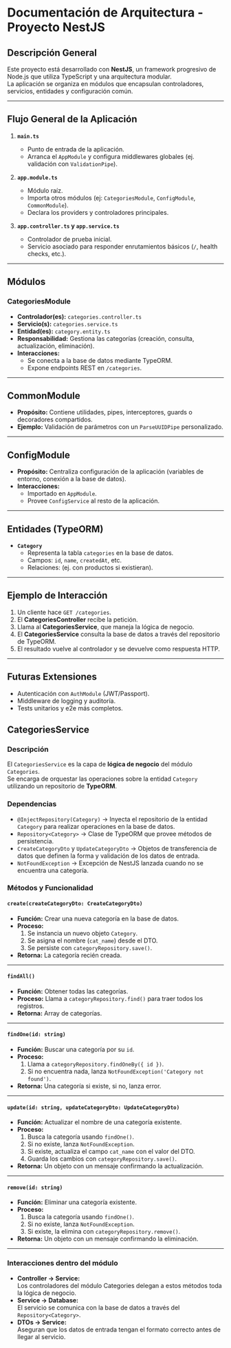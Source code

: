 # Documentación de Arquitectura - Proyecto NestJS

## Descripción General
Este proyecto está desarrollado con **NestJS**, un framework progresivo de Node.js que utiliza TypeScript y una arquitectura modular.  
La aplicación se organiza en módulos que encapsulan controladores, servicios, entidades y configuración común.

---

## Flujo General de la Aplicación
1. **`main.ts`**  
   - Punto de entrada de la aplicación.  
   - Arranca el `AppModule` y configura middlewares globales (ej. validación con `ValidationPipe`).  

2. **`app.module.ts`**  
   - Módulo raíz.  
   - Importa otros módulos (ej: `CategoriesModule`, `ConfigModule`, `CommonModule`).  
   - Declara los providers y controladores principales.  

3. **`app.controller.ts` y `app.service.ts`**  
   - Controlador de prueba inicial.  
   - Servicio asociado para responder enrutamientos básicos (`/`, health checks, etc.).  

---

## Módulos

### CategoriesModule
- **Controlador(es):** `categories.controller.ts`  
- **Servicio(s):** `categories.service.ts`  
- **Entidad(es):** `category.entity.ts`  
- **Responsabilidad:** Gestiona las categorías (creación, consulta, actualización, eliminación).  
- **Interacciones:**  
  - Se conecta a la base de datos mediante TypeORM.  
  - Expone endpoints REST en `/categories`.  

---

## CommonModule
- **Propósito:** Contiene utilidades, pipes, interceptores, guards o decoradores compartidos.  
- **Ejemplo:** Validación de parámetros con un `ParseUUIDPipe` personalizado.  

---

## ConfigModule
- **Propósito:** Centraliza configuración de la aplicación (variables de entorno, conexión a la base de datos).  
- **Interacciones:**  
  - Importado en `AppModule`.  
  - Provee `ConfigService` al resto de la aplicación.  

---

## Entidades (TypeORM)
- **`Category`**  
  - Representa la tabla `categories` en la base de datos.  
  - Campos: `id`, `name`, `createdAt`, etc.  
  - Relaciones: (ej. con productos si existieran).  

---

## Ejemplo de Interacción
1. Un cliente hace `GET /categories`.  
2. El **CategoriesController** recibe la petición.  
3. Llama al **CategoriesService**, que maneja la lógica de negocio.  
4. El **CategoriesService** consulta la base de datos a través del repositorio de TypeORM.  
5. El resultado vuelve al controlador y se devuelve como respuesta HTTP.

---

## Futuras Extensiones
- Autenticación con `AuthModule` (JWT/Passport).  
- Middleware de logging y auditoría.  
- Tests unitarios y e2e más completos.  

## CategoriesService

### Descripción
El `CategoriesService` es la capa de **lógica de negocio** del módulo `Categories`.  
Se encarga de orquestar las operaciones sobre la entidad `Category` utilizando un repositorio de **TypeORM**.

### Dependencias
- `@InjectRepository(Category)` → Inyecta el repositorio de la entidad `Category` para realizar operaciones en la base de datos.
- `Repository<Category>` → Clase de TypeORM que provee métodos de persistencia.
- `CreateCategoryDto` y `UpdateCategoryDto` → Objetos de transferencia de datos que definen la forma y validación de los datos de entrada.
- `NotFoundException` → Excepción de NestJS lanzada cuando no se encuentra una categoría.

### Métodos y Funcionalidad

#### `create(createCategoryDto: CreateCategoryDto)`
- **Función:** Crear una nueva categoría en la base de datos.  
- **Proceso:**  
  1. Se instancia un nuevo objeto `Category`.  
  2. Se asigna el nombre (`cat_name`) desde el DTO.  
  3. Se persiste con `categoryRepository.save()`.  
- **Retorna:** La categoría recién creada.

---

#### `findAll()`
- **Función:** Obtener todas las categorías.  
- **Proceso:** Llama a `categoryRepository.find()` para traer todos los registros.  
- **Retorna:** Array de categorías.

---

#### `findOne(id: string)`
- **Función:** Buscar una categoría por su `id`.  
- **Proceso:**  
  1. Llama a `categoryRepository.findOneBy({ id })`.  
  2. Si no encuentra nada, lanza `NotFoundException('Category not found')`.  
- **Retorna:** Una categoría si existe, si no, lanza error.

---

#### `update(id: string, updateCategoryDto: UpdateCategoryDto)`
- **Función:** Actualizar el nombre de una categoría existente.  
- **Proceso:**  
  1. Busca la categoría usando `findOne()`.  
  2. Si no existe, lanza `NotFoundException`.  
  3. Si existe, actualiza el campo `cat_name` con el valor del DTO.  
  4. Guarda los cambios con `categoryRepository.save()`.  
- **Retorna:** Un objeto con un mensaje confirmando la actualización.

---

#### `remove(id: string)`
- **Función:** Eliminar una categoría existente.  
- **Proceso:**  
  1. Busca la categoría usando `findOne()`.  
  2. Si no existe, lanza `NotFoundException`.  
  3. Si existe, la elimina con `categoryRepository.remove()`.  
- **Retorna:** Un objeto con un mensaje confirmando la eliminación.

---

### Interacciones dentro del módulo
- **Controller → Service:**  
  Los controladores del módulo Categories delegan a estos métodos toda la lógica de negocio.  
- **Service → Database:**  
  El servicio se comunica con la base de datos a través del `Repository<Category>`.  
- **DTOs → Service:**  
  Aseguran que los datos de entrada tengan el formato correcto antes de llegar al servicio.